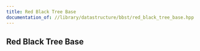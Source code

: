 ```yaml
---
title: Red Black Tree Base
documentation_of: //library/datastructure/bbst/red_black_tree_base.hpp
---
```

## Red Black Tree Base